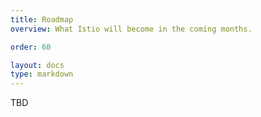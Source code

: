 ```yaml
---
title: Roadmap
overview: What Istio will become in the coming months.

order: 60

layout: docs
type: markdown
---
```


TBD


